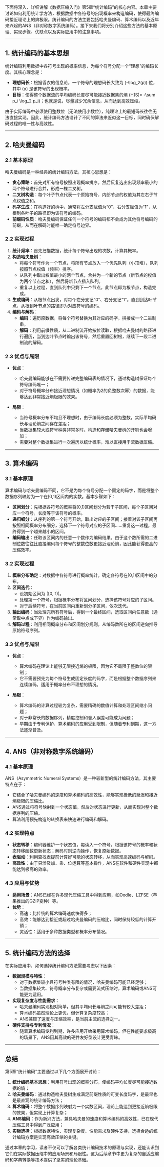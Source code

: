 下面将深入、详细讲解《数据压缩入门》第5章“统计编码”的核心内容。本章主要讨论如何利用统计学方法，根据数据中各符号的出现概率来构造编码，使得最终编码接近理论上的熵极限。统计编码的方法主要包括哈夫曼编码、算术编码以及近年来兴起的ANS（非对称数字系统编码）。接下来我们将分别介绍这些方法的基本原理、实现步骤、优缺点以及实际应用中的注意事项。

---

## 1. 统计编码的基本思想

统计编码利用数据中各符号出现的概率信息，为每个符号分配一个“理想”的编码长度。其核心理念是：

- **理想码长**：根据香农的信息论，一个符号的理想码长大致为 \(-\log_2(p)\) 位，其中 \(p\) 是该符号的出现概率。
- **目标**：使得整个数据流的平均编码长度尽可能接近数据集的熵 \(H(S)= -\sum p_i \log_2 p_i\)；也就是说，尽量减少冗余信息，从而达到高效压缩。

由于实际编码中必须使用整数位（无法使用小数位），纯理论上的最短码长往往无法直接实现。因此，统计编码方法设计了不同的算法来近似这一目标，同时确保解码过程的唯一性与高效性。

---

## 2. 哈夫曼编码

### 2.1 基本原理

哈夫曼编码是一种经典的统计编码方法，其核心思想是：

- **贪心策略**：首先对所有符号按照出现概率排序，然后反复选出出现频率最小的两个符号进行合并，形成一棵二叉树。
- **二叉树构造**：每个叶子节点代表一个原始符号，内部节点的权值为其左右子节点权值之和。
- **码字生成**：在构造好的树中，通常将左分支赋值为“0”、右分支赋值为“1”，从根到各叶子的路径即为该符号的编码。
- **前缀码性质**：哈夫曼编码保证任何一个符号的编码都不会成为其他符号编码的前缀，从而在解码时能唯一确定符号边界。

### 2.2 实现过程

1. **统计频率**：首先扫描数据，统计每个符号出现的次数，计算其概率。
2. **构造哈夫曼树**：
   - 将每个符号作为一个节点，将所有节点放入一个优先队列（小顶堆），队列按照节点权值（频率）排序。
   - 从队列中取出权值最小的两个节点，合并为一个新的节点（新节点的权值为两个节点之和），然后将新节点插入队列。
   - 重复以上过程，直到队列中只剩下一个节点，此节点即为根节点，构造完成。
3. **生成编码**：从根节点出发，对每个左分支记“0”、右分支记“1”，直到到达叶节点，从根到叶节点的路径即为对应符号的编码。
4. **编码与解码**：
   - **编码**：遍历原数据，将每个符号替换为其对应的码字，拼接成一个二进制串。
   - **解码**：利用前缀性质，从二进制流开始按位读取，根据哈夫曼树的路径进行遍历，当到达叶节点时输出该符号，然后重置回树根，继续下一段二进制流的解码。

### 2.3 优点与局限

- **优点**：

  - 哈夫曼编码能够在不需要传递完整编码表的情况下，通过构造树保证每个符号编码唯一；
  - 对于符号概率分布接近理想情况（如概率为2的负整数次幂）的数据，能够达到非常接近熵极限的效果。

- **局限**：
  - 当符号概率分布不均且不理想时，由于编码长度必须为整数，实际平均码长与理论熵之间存在差距；
  - 当数据集较大或符号种类非常多时，构造和存储哈夫曼树的开销也会增加；
  - 需要对整个数据集进行一次遍历以统计概率，难以直接用于流数据压缩。

---

## 3. 算术编码

### 3.1 基本原理

算术编码与哈夫曼编码不同，它不是为每个符号分配一个固定的码字，而是将整个数据序列映射为一个在[0,1)区间内的实数。基本步骤如下：

- **区间划分**：先根据各符号的概率将[0,1)区间划分为若干子区间，每个子区间对应一个符号，长度等于该符号的概率。
- **递归细分**：从序列的第一个符号开始，取出对应的子区间；接着对该子区间再按照相同概率分布细分，选择下一个符号对应的子区间……重复这一过程，最终得到一个越来越小的区间。
- **编码输出**：任取该区间内的任意一个数作为编码结果。由于这个数所需的二进制位数往往比直接编码每个符号的整数位数更接近理论熵，因此能获得更高的压缩效率。

### 3.2 实现过程

1. **概率分布确定**：对数据中各符号进行概率统计，确定各符号在[0,1)区间中的分布。
2. **区间迭代**：
   - 设初始区间为 \([0, 1)\)。
   - 处理第一个符号，根据概率分布将区间划分，选择该符号对应的子区间。
   - 对于后续符号，在当前区间内重新划分子区间，依次迭代。
3. **输出编码**：当处理完所有符号后，得到一个最终区间，选取区间内任意数（通常取中点或下界）作为编码输出。
4. **解码过程**：利用相同概率分布和区间划分规则，从编码数所在的区间逆向推导原始符号序列。

### 3.3 优点与局限

- **优点**：

  - 算术编码在理论上能够无限接近熵的极限，因为它不局限于整数位的限制；
  - 它不需要预先为每个符号生成固定长度的码字，而是根据整个数据序列来连续编码，适用于概率分布不理想的情况。

- **局限**：
  - 算术编码的计算过程较为复杂，需要精确的数值计算和处理区间缩小问题；
  - 对于非常长的数据序列，精度控制和舍入误差可能成为问题；
  - 早期由于专利保护，算术编码的应用受到限制，但随着专利到期，这一方法逐渐普及。

---

## 4. ANS（非对称数字系统编码）

### 4.1 基本原理

ANS（Asymmetric Numeral Systems）是一种较新型的统计编码方法，其主要特点在于：

- 它结合了哈夫曼编码的速度和算术编码的高效性，能够实现极低的延迟和接近熵极限的压缩比。
- ANS通过将符号映射到一个状态值，然后对状态进行更新，从而实现对整个数据序列的压缩。
- 算法利用预先构造的转换表来快速进行编码和解码。

### 4.2 实现特点

- **状态转移**：编码器维护一个状态值，每读入一个符号，根据该符号的概率和状态转移函数更新状态；解码时则逆向操作，恢复原始数据。
- **表驱动**：利用查找表提前计算好可能的状态转移，从而实现高速编码与解码。
- **高效性**：由于只涉及加、乘、位运算等基本操作，ANS在软件和硬件实现中都能达到极高的效率。

### 4.3 应用与优势

- **适用场景**：ANS已经在许多现代压缩工具中得到应用，如Oodle、LZFSE（苹果推出的GZIP变种）等。
- **优势**：
  - 高速：比传统的算术编码速度快得多；
  - 高效：能够达到接近或超过哈夫曼编码的压缩比，同时保持较低的计算开销；
  - 灵活性：适用于多种数据类型和概率分布情况。

---

## 5. 统计编码方法的选择

在实际应用中，如何选择统计编码方法需要考虑以下因素：

- **数据规模与特性**：
  - 对于数据集较小且符号种类有限的情况，哈夫曼编码可能已经足够；
  - 当数据集较大、符号概率分布复杂或需要流式压缩时，算术编码或ANS可能更为适用。
- **实现复杂度与性能需求**：
  - 哈夫曼编码实现相对简单，但其平均码长与熵之间可能有较大差距；
  - 算术编码虽然理论上更优，但计算复杂度较高；
  - ANS兼顾了速度与压缩效率，是当前主流的选择之一。
- **硬件支持与专利情况**：
  - 随着算术编码专利到期，许多应用开始采用算术编码，但在性能要求极高的场景下，ANS因其高效的硬件友好型设计更受青睐。

---

## 总结

第5章“统计编码”主要通过以下几个方面展开讨论：

1. **统计编码基本思想**：利用符号出现的概率分布，使编码平均长度尽可能接近数据的熵；
2. **哈夫曼编码**：通过构造哈夫曼树生成满足前缀性质的可变长度码字，是最早也是最直观的统计编码方法；
3. **算术编码**：将整个数据序列映射为一个实数区间，理论上能达到更接近熵极限的效果，但实现上计算复杂；
4. **ANS编码**：作为新兴方法，兼具哈夫曼的速度和算术编码的高效性，已在现代压缩工具中得到广泛应用；
5. **实际选择**：根据数据特性、实现复杂度、性能需求及硬件支持，选择合适的统计编码方案是实现高效压缩的关键。

通过本章的学习，读者不仅可以了解各类统计编码技术的原理与实现，还能认识到它们在实际数据压缩中的应用场景和局限性。这为后续章节中更为复杂的自适应编码和字典转换等技术提供了坚实的理论基础。

